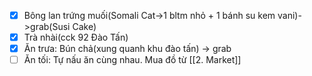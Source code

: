 - [x] Bông lan trứng muối(Somali Cat->1 bltm nhỏ + 1 bánh su kem vani)->grab(Susi Cake)
- [x] Trà nhài(cck 92 Đào Tấn)
- [x] Ăn trưa: Bún chả(xung quanh khu đào tấn) -> grab
- [ ] Ăn tối: Tự nấu ăn cùng nhau. Mua đồ từ [[2. Market]]